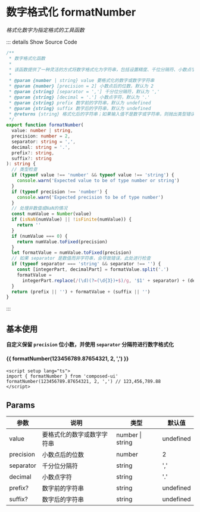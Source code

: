 # 数字格式化 formatNumber

<GlobalElement />

_格式化数字为指定格式的工具函数_

::: details Show Source Code

```ts
/**
 * 数字格式化函数
 *
 * 该函数提供了一种灵活的方式将数字格式化为字符串，包括设置精度、千位分隔符、小数点字符、前缀和后缀
 *
 * @param {number | string} value 要格式化的数字或数字字符串
 * @param {number} [precision = 2] 小数点后的位数，默认为 2
 * @param {string} [separator = ','] 千分位分隔符，默认为 ','
 * @param {string} [decimal = '.'] 小数点字符，默认为 '.'
 * @param {string} prefix 数字前的字符串，默认为 undefined
 * @param {string} suffix 数字后的字符串，默认为 undefined
 * @returns {string} 格式化后的字符串；如果输入值不是数字或字符串，则抛出类型错误
 */
export function formatNumber(
  value: number | string,
  precision: number = 2,
  separator: string = ',',
  decimal: string = '.',
  prefix?: string,
  suffix?: string
): string {
  // 类型检查
  if (typeof value !== 'number' && typeof value !== 'string') {
    console.warn('Expected value to be of type number or string')
  }
  if (typeof precision !== 'number') {
    console.warn('Expected precision to be of type number')
  }
  // 处理非数值或NaN的情况
  const numValue = Number(value)
  if (isNaN(numValue) || !isFinite(numValue)) {
    return ''
  }
  if (numValue === 0) {
    return numValue.toFixed(precision)
  }
  let formatValue = numValue.toFixed(precision)
  // 如果 separator 是数值而非字符串，会导致错误，此处进行检查
  if (typeof separator === 'string' && separator !== '') {
    const [integerPart, decimalPart] = formatValue.split('.')
    formatValue =
      integerPart.replace(/(\d)(?=(\d{3})+$)/g, '$1' + separator) + (decimalPart ? decimal + decimalPart : '')
  }
  return (prefix || '') + formatValue + (suffix || '')
}
```

:::

<script setup lang="ts">
import { formatNumber } from 'composed-ui'
</script>

## 基本使用

**自定义保留 `precision` 位小数，并使用 `separator` 分隔符进行数字格式化**

<h4>{{ formatNumber(123456789.87654321, 2, ',') }}</h4>

```vue
<script setup lang="ts">
import { formatNumber } from 'composed-ui'
formatNumber(123456789.87654321, 2, ',') // 123,456,789.88
</script>
```

## Params

| 参数      | 说明                       | 类型                 | 默认值    |
| --------- | -------------------------- | -------------------- | --------- |
| value     | 要格式化的数字或数字字符串 | number &#124; string | undefined |
| precision | 小数点后的位数             | number               | 2         |
| separator | 千分位分隔符               | string               | ','       |
| decimal   | 小数点字符                 | string               | '.'       |
| prefix?   | 数字前的字符串             | string               | undefined |
| suffix?   | 数字后的字符串             | string               | undefined |
